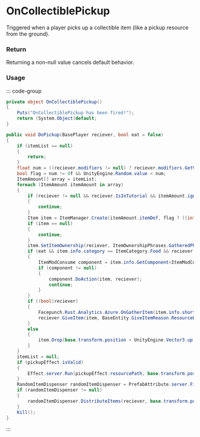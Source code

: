 <Badge type="danger" text="Carbon Compatible"/><Badge type="warning" text="Oxide Compatible"/>
# OnCollectiblePickup
Triggered when a player picks up a collectible item (like a pickup resource from the ground).
### Return
Returning a non-null value cancels default behavior.

### Usage
::: code-group
```csharp [Example]
private object OnCollectiblePickup()
{
	Puts("OnCollectiblePickup has been fired!");
	return (System.Object)default;
}
```
```csharp [Source — Assembly-CSharp @ CollectibleEntity]
public void DoPickup(BasePlayer reciever, bool eat = false)
{
	if (itemList == null)
	{
		return;
	}
	float num = ((reciever.modifiers != null) ? reciever.modifiers.GetValue(Modifier.ModifierType.Collectible_DoubleYield) : 0f);
	bool flag = num != 0f && UnityEngine.Random.value < num;
	ItemAmount[] array = itemList;
	foreach (ItemAmount itemAmount in array)
	{
		if (reciever != null && reciever.IsInTutorial && itemAmount.ignoreInTutorial)
		{
			continue;
		}
		Item item = ItemManager.Create(itemAmount.itemDef, flag ? ((int)itemAmount.amount * 2) : ((int)itemAmount.amount), 0uL);
		if (item == null)
		{
			continue;
		}
		item.SetItemOwnership(reciever, ItemOwnershipPhrases.GatheredPhrase);
		if (eat && item.info.category == ItemCategory.Food && reciever != null)
		{
			ItemModConsume component = item.info.GetComponent<ItemModConsume>();
			if (component != null)
			{
				component.DoAction(item, reciever);
				continue;
			}
		}
		if ((bool)reciever)
		{
			Facepunch.Rust.Analytics.Azure.OnGatherItem(item.info.shortname, item.amount, this, reciever);
			reciever.GiveItem(item, BaseEntity.GiveItemReason.ResourceHarvested);
		}
		else
		{
			item.Drop(base.transform.position + UnityEngine.Vector3.up * 0.5f, UnityEngine.Vector3.up);
		}
	}
	itemList = null;
	if (pickupEffect.isValid)
	{
		Effect.server.Run(pickupEffect.resourcePath, base.transform.position, base.transform.up);
	}
	RandomItemDispenser randomItemDispenser = PrefabAttribute.server.Find<RandomItemDispenser>(prefabID);
	if (randomItemDispenser != null)
	{
		randomItemDispenser.DistributeItems(reciever, base.transform.position);
	}
	Kill();
}

```
:::
